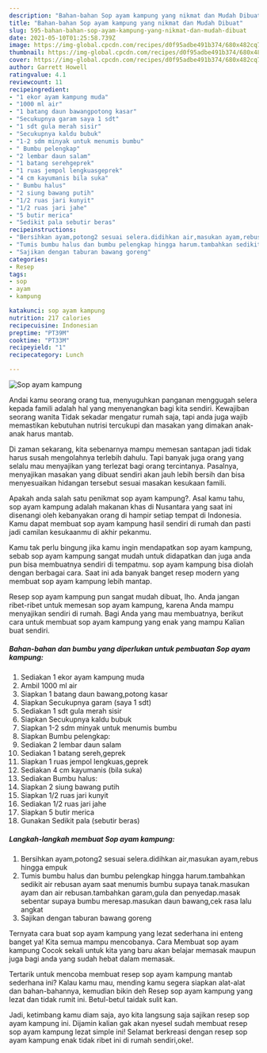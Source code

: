 ```yaml
---
description: "Bahan-bahan Sop ayam kampung yang nikmat dan Mudah Dibuat"
title: "Bahan-bahan Sop ayam kampung yang nikmat dan Mudah Dibuat"
slug: 595-bahan-bahan-sop-ayam-kampung-yang-nikmat-dan-mudah-dibuat
date: 2021-05-10T01:25:58.739Z
image: https://img-global.cpcdn.com/recipes/d0f95adbe491b374/680x482cq70/sop-ayam-kampung-foto-resep-utama.jpg
thumbnail: https://img-global.cpcdn.com/recipes/d0f95adbe491b374/680x482cq70/sop-ayam-kampung-foto-resep-utama.jpg
cover: https://img-global.cpcdn.com/recipes/d0f95adbe491b374/680x482cq70/sop-ayam-kampung-foto-resep-utama.jpg
author: Garrett Howell
ratingvalue: 4.1
reviewcount: 11
recipeingredient:
- "1 ekor ayam kampung muda"
- "1000 ml air"
- "1 batang daun bawangpotong kasar"
- "Secukupnya garam saya 1 sdt"
- "1 sdt gula merah sisir"
- "Secukupnya kaldu bubuk"
- "1-2 sdm minyak untuk menumis bumbu"
- " Bumbu pelengkap"
- "2 lembar daun salam"
- "1 batang serehgeprek"
- "1 ruas jempol lengkuasgeprek"
- "4 cm kayumanis bila suka"
- " Bumbu halus"
- "2 siung bawang putih"
- "1/2 ruas jari kunyit"
- "1/2 ruas jari jahe"
- "5 butir merica"
- "Sedikit pala sebutir beras"
recipeinstructions:
- "Bersihkan ayam,potong2 sesuai selera.didihkan air,masukan ayam,rebus hingga empuk"
- "Tumis bumbu halus dan bumbu pelengkap hingga harum.tambahkan sedikit air rebusan ayam saat menumis bumbu supaya tanak.masukan ayam dan air rebusan.tambahkan garam,gula dan penyedap.masak sebentar supaya bumbu meresap.masukan daun bawang,cek rasa lalu angkat"
- "Sajikan dengan taburan bawang goreng"
categories:
- Resep
tags:
- sop
- ayam
- kampung

katakunci: sop ayam kampung 
nutrition: 217 calories
recipecuisine: Indonesian
preptime: "PT39M"
cooktime: "PT33M"
recipeyield: "1"
recipecategory: Lunch

---
```



![Sop ayam kampung](https://img-global.cpcdn.com/recipes/d0f95adbe491b374/680x482cq70/sop-ayam-kampung-foto-resep-utama.jpg)

Andai kamu seorang orang tua, menyuguhkan panganan menggugah selera kepada famili adalah hal yang menyenangkan bagi kita sendiri. Kewajiban seorang  wanita Tidak sekadar mengatur rumah saja, tapi anda juga wajib memastikan kebutuhan nutrisi tercukupi dan masakan yang dimakan anak-anak harus mantab.

Di zaman  sekarang, kita sebenarnya mampu memesan santapan jadi tidak harus susah mengolahnya terlebih dahulu. Tapi banyak juga orang yang selalu mau menyajikan yang terlezat bagi orang tercintanya. Pasalnya, menyajikan masakan yang dibuat sendiri akan jauh lebih bersih dan bisa menyesuaikan hidangan tersebut sesuai masakan kesukaan famili. 



Apakah anda salah satu penikmat sop ayam kampung?. Asal kamu tahu, sop ayam kampung adalah makanan khas di Nusantara yang saat ini disenangi oleh kebanyakan orang di hampir setiap tempat di Indonesia. Kamu dapat membuat sop ayam kampung hasil sendiri di rumah dan pasti jadi camilan kesukaanmu di akhir pekanmu.

Kamu tak perlu bingung jika kamu ingin mendapatkan sop ayam kampung, sebab sop ayam kampung sangat mudah untuk didapatkan dan juga anda pun bisa membuatnya sendiri di tempatmu. sop ayam kampung bisa diolah dengan berbagai cara. Saat ini ada banyak banget resep modern yang membuat sop ayam kampung lebih mantap.

Resep sop ayam kampung pun sangat mudah dibuat, lho. Anda jangan ribet-ribet untuk memesan sop ayam kampung, karena Anda mampu menyajikan sendiri di rumah. Bagi Anda yang mau membuatnya, berikut cara untuk membuat sop ayam kampung yang enak yang mampu Kalian buat sendiri.

<!--inarticleads1-->

##### Bahan-bahan dan bumbu yang diperlukan untuk pembuatan Sop ayam kampung:

1. Sediakan 1 ekor ayam kampung muda
1. Ambil 1000 ml air
1. Siapkan 1 batang daun bawang,potong kasar
1. Siapkan Secukupnya garam (saya 1 sdt)
1. Sediakan 1 sdt gula merah sisir
1. Siapkan Secukupnya kaldu bubuk
1. Siapkan 1-2 sdm minyak untuk menumis bumbu
1. Siapkan  Bumbu pelengkap:
1. Sediakan 2 lembar daun salam
1. Sediakan 1 batang sereh,geprek
1. Siapkan 1 ruas jempol lengkuas,geprek
1. Sediakan 4 cm kayumanis (bila suka)
1. Sediakan  Bumbu halus:
1. Siapkan 2 siung bawang putih
1. Siapkan 1/2 ruas jari kunyit
1. Sediakan 1/2 ruas jari jahe
1. Siapkan 5 butir merica
1. Gunakan Sedikit pala (sebutir beras)




<!--inarticleads2-->

##### Langkah-langkah membuat Sop ayam kampung:

1. Bersihkan ayam,potong2 sesuai selera.didihkan air,masukan ayam,rebus hingga empuk
1. Tumis bumbu halus dan bumbu pelengkap hingga harum.tambahkan sedikit air rebusan ayam saat menumis bumbu supaya tanak.masukan ayam dan air rebusan.tambahkan garam,gula dan penyedap.masak sebentar supaya bumbu meresap.masukan daun bawang,cek rasa lalu angkat
1. Sajikan dengan taburan bawang goreng




Ternyata cara buat sop ayam kampung yang lezat sederhana ini enteng banget ya! Kita semua mampu mencobanya. Cara Membuat sop ayam kampung Cocok sekali untuk kita yang baru akan belajar memasak maupun juga bagi anda yang sudah hebat dalam memasak.

Tertarik untuk mencoba membuat resep sop ayam kampung mantab sederhana ini? Kalau kamu mau, mending kamu segera siapkan alat-alat dan bahan-bahannya, kemudian bikin deh Resep sop ayam kampung yang lezat dan tidak rumit ini. Betul-betul taidak sulit kan. 

Jadi, ketimbang kamu diam saja, ayo kita langsung saja sajikan resep sop ayam kampung ini. Dijamin kalian gak akan nyesel sudah membuat resep sop ayam kampung lezat simple ini! Selamat berkreasi dengan resep sop ayam kampung enak tidak ribet ini di rumah sendiri,oke!.

